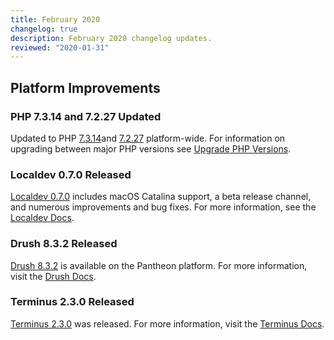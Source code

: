 ```yaml
---
title: February 2020
changelog: true
description: February 2020 changelog updates.
reviewed: "2020-01-31"
---
```


## Platform Improvements

### PHP 7.3.14 and 7.2.27 Updated

Updated to PHP [7.3.14](https://www.php.net/archive/2020.php#2020-01-23-3)and [7.2.27](https://www.php.net/archive/2020.php#2020-01-23-2) platform-wide. For information on upgrading between major PHP versions see [Upgrade PHP Versions](/php-versions/).

<!-- excerpt -->

### Localdev 0.7.0 Released

[Localdev 0.7.0](/localdev/#0.7.0) includes macOS Catalina support, a beta release channel, and numerous improvements and bug fixes. For more information, see the [Localdev Docs](/localdev/).

### Drush 8.3.2 Released

[Drush 8.3.2](/drush-versions/) is available on the Pantheon platform. For more information, visit the [Drush Docs](/drush/).

### Terminus 2.3.0 Released

[Terminus 2.3.0](/terminus/updates#2.3.0) was released. For more information, visit the [Terminus Docs](/terminus/).
